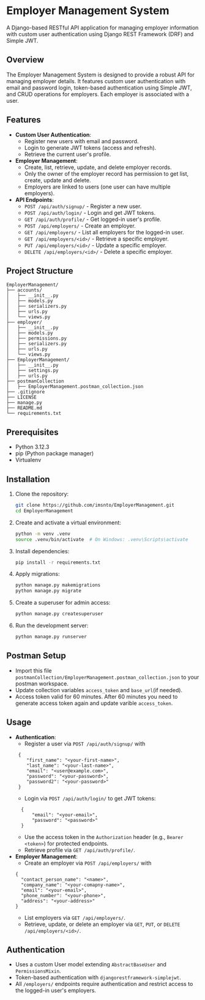 # Employer Management System

A Django-based RESTful API application for managing employer information with custom user authentication using Django REST Framework (DRF) and Simple JWT.


## Overview

The Employer Management System is designed to provide a robust API for managing employer details. It features custom user authentication with email and password login, token-based authentication using Simple JWT, and CRUD operations for employers. Each employer is associated with a user.

## Features

- **Custom User Authentication**:
  - Register new users with email and password.
  - Login to generate JWT tokens (access and refresh).
  - Retrieve the current user's profile.
- **Employer Management**:
  - Create, list, retrieve, update, and delete employer records.
  - Only the owner of the employer record has permission to get list, create, update and delete.
  - Employers are linked to users (one user can have multiple employers).
- **API Endpoints**:
  - `POST /api/auth/signup/` - Register a new user.
  - `POST /api/auth/login/` - Login and get JWT tokens.
  - `GET /api/auth/profile/` - Get logged-in user's profile.
  - `POST /api/employers/` - Create an employer.
  - `GET /api/employers/` - List all employers for the logged-in user.
  - `GET /api/employers/<id>/` - Retrieve a specific employer.
  - `PUT /api/employers/<id>/` - Update a specific employer.
  - `DELETE /api/employers/<id>/` - Delete a specific employer.

## Project Structure

```
EmployerManagement/                  
├── accounts/             
│   ├── __init__.py
│   ├── models.py         
│   ├── serializers.py   
│   ├── urls.py
│   └── views.py         
├── employer/              
│   ├── __init__.py
│   ├── models.py      
│   ├── permissions.py   
│   ├── serializers.py   
│   ├── urls.py
│   └── views.py          
├── EmployerManagement/    
│   ├── __init__.py
│   ├── settings.py
│   ├── urls.py
├── postmanCollection
│   ├── EmployerManagement.postman_collection.json
├── .gitignore            
├── LICENSE               
├── manage.py            
├── README.md            
└── requirements.txt      
```


## Prerequisites

- Python 3.12.3
- pip (Python package manager)
- Virtualenv 

## Installation

1. Clone the repository:
   ```bash
   git clone https://github.com/imsnto/EmployerManagement.git
   cd EmployerManagement
   ```

2. Create and activate a virtual environment:
   ```bash
   python -m venv .venv
   source .venv/bin/activate  # On Windows: .venv\Scripts\activate
   ```

3. Install dependencies:
   ```bash
   pip install -r requirements.txt
   ```

4. Apply migrations:
   ```bash
   python manage.py makemigrations
   python manage.py migrate
   ```

5. Create a superuser for admin access:
   ```bash
   python manage.py createsuperuser
   ```

6. Run the development server:
   ```bash
   python manage.py runserver
   ```

## Postman Setup
- Import this file `postmanCollection/EmployerManagement.postman_collection.json` to your postman workspace.
- Update collection variables `access_token` and `base_url`(if needed).
- Access token valid for 60 minutes. After 60 minutes you need to generate access token again and update varible `access_token`.

## Usage

- **Authentication**:
  - Register a user via `POST /api/auth/signup/` with 
  ``` 
   { 
      "first_name": "<your-first-name>", 
      "last_name": "<your-last-name>", 
      "email": "<user@example.com>", 
      "password": "<your-password>", 
      "password2": "<your-password>" 
   }
  ```
  - Login via `POST /api/auth/login/` to get JWT tokens: 
  ```
    { 
        "email": "<your-email>", 
        "password": "<password>" 
    }
  ```
  - Use the access token in the `Authorization` header (e.g., `Bearer <token>`) for protected endpoints.
  - Retrieve profile via `GET /api/auth/profile/`.
- **Employer Management**:
  - Create an employer via `POST /api/employers/` with 
  ```
  {
    "contact_person_name": "<name>",
    "company_name": "<your-comapny-name>",
    "email": "<your-email>",
    "phone_number": "<your-phone>",
    "address": "<your-address>"
  }
  ```
  - List employers via `GET /api/employers/`.
  - Retrieve, update, or delete an employer via `GET`, `PUT`, or `DELETE /api/employers/<id>/`.

## Authentication

- Uses a custom User model extending `AbstractBaseUser` and `PermissionsMixin`.
- Token-based authentication with `djangorestframework-simplejwt`.
- All `/employers/` endpoints require authentication and restrict access to the logged-in user's employers.